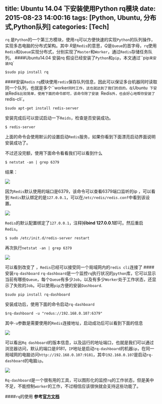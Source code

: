 title: Ubuntu 14.04 下安装使用Python rq模块
date: 2015-08-23 14:00:16
tags: [Python, Ubuntu, 分布式,Python队列]
categories: [Tech]
---
`rq` 是`Python`的一个第三方模块，使用`rq`可以方便快速的实现`Python`的队列操作，实现多态电脑的分布式架构。其中 *R*是`Redis`的意思，*Q*是`Queue`的首字母，`rq`使用`Redis`和`Queue`实现分布式，分别实现了`Master`和`Worker`，通过`Redis`存储任务队列。
####Ubuntu14.04 安装rq
假设已经安装了`Python`和`pip`，本文通过``pip`来安装`rq`
```
$sudo pip install rq 
```

####安装`Redis`
`rq`模块使用`redis`保存队列信息，因此可以保证多台机器同时读取同一个队列，也就是多个``worker`同时工作，这也就达到了我们的目的。在`Ubuntu` 下安装`Redis`比较简单，使用下面的命令即可，该命令除了安装 `Redis`外，也会好心地帮你安装了`redis-cli`。 
```
$sudo apt-get install redis-server
```

<!--more-->

安装完成后可以尝试启动一下`Reids`，检查是否安装成功。
```
$ redis-server
```
上面的命令会使用默认的设置启动`Redis`服务，如果你看到下面漂亮启动界面说明安装成功了。

不过还没完额，使用下面命令看看我们可以看到什么
```
$ netstat -an | grep 6379
```
结果：

![](/images/archive/img_rq-redis-bind.png)

因为`Redis`默认使用的端口是6379，该命令可以查看6379端口监听的ip ，可以看到 `Redis`默认绑定的是`127.0.0.1`，可以在`/etc/redis/redis.conf`中看到该设置。

![](/images/archive/img_rq-redis-redis-conf.png)

`Redis`的默认配置绑定了`127.0.0.1`，注释掉**bind 127.0.0.1**即可。然后重启`Redis`。
```
$ sudo /etc/init.d/redis-server restart
```
再次执行`netstat -an | grep 6379`

![](/images/archive/img_rq-redis-redis-netstat.png)

可以看到改变了 ，`Redis`已经可以接受同一个局域网内的`redis cli`连接了
####安装`rq-dashboard`
`rq-dashboard`是一个监控`rq`执行状况的`python`库，它可以显示当前有哪些`Queue`，每个`Queue`有多少`Job`，以及有多少`Worker`处于工作状态，还显示了失败的`Job`。可以使用`pip`方便的安装`Dashboard`.
```
$sudo pip install rq-dashboard
```

安装成功后，使用下面的命令启动`rq-dashboard`
```
$rq-dashboard -u "redus://192.168.0.107:6379"
```
其中`-u`参数是需要使用的`Redis`连接地址，启动成功后可以看到下面的信息

![](/images/archive/img_rq-rqdashboard-start.png)

可以看出`Rq dashboard`的版本信息，以及运行的地址端口，也就是我们可以通过浏览器访问，默认的端口是*9181*，`IP`地址是启动`rq-dashboard`的机器`ip`，在同一局域网的电脑访问`http://192.168.0.107:9181`，其中`192.168.0.107`是启动`rq-dashboard`的电脑`ip`。

![](/images/archive/img_rq-rqdashboard-web.png)

`Rq-dashboard`是一个很有用的工具，可以图形化的监控`rq`的工作状态，但是美中不足，不能控制`worker`的工作，不过相信应该很快就会支持这些功能了。

####`rq`的使用
**参考[官方文档](http://python-rq.org/)**

